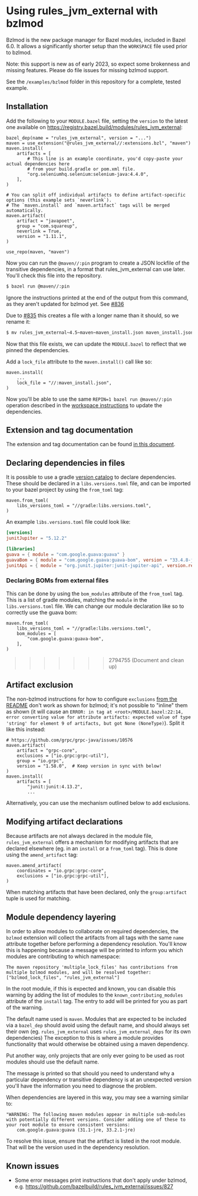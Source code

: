 # Using rules_jvm_external with bzlmod

Bzlmod is the new package manager for Bazel modules, included in Bazel 6.0.
It allows a significantly shorter setup than the `WORKSPACE` file used prior to bzlmod.

Note: this support is new as of early 2023, so expect some brokenness and missing features.
Please do file issues for missing bzlmod support.

See the `/examples/bzlmod` folder in this repository for a complete, tested example.

## Installation

Add the following to your `MODULE.bazel` file, setting the `version` to the latest one
available on https://registry.bazel.build/modules/rules_jvm_external:

```starlark
bazel_dep(name = "rules_jvm_external", version = "...")
maven = use_extension("@rules_jvm_external//:extensions.bzl", "maven")
maven.install(
    artifacts = [
        # This line is an example coordinate, you'd copy-paste your actual dependencies here
        # from your build.gradle or pom.xml file.
        "org.seleniumhq.selenium:selenium-java:4.4.0",
    ],
)

# You can split off individual artifacts to define artifact-specific options (this example sets `neverlink`).
# The `maven.install` and `maven.artifact` tags will be merged automatically.
maven.artifact(
    artifact = "javapoet",
    group = "com.squareup",
    neverlink = True,
    version = "1.11.1",
)

use_repo(maven, "maven")
```

Now you can run the `@maven//:pin` program to create a JSON lockfile of the transitive dependencies,
in a format that rules_jvm_external can use later. You'll check this file into the repository.

```sh
$ bazel run @maven//:pin
```

Ignore the instructions printed at the end of the output from this command, as they aren't updated
for bzlmod yet. See [#836](https://github.com/bazelbuild/rules_jvm_external/issues/836)

Due to [#835](https://github.com/bazelbuild/rules_jvm_external/issues/835) this creates a file with
a longer name than it should, so we rename it:

```sh
$ mv rules_jvm_external~4.5~maven~maven_install.json maven_install.json
```

Now that this file exists, we can update the `MODULE.bazel` to reflect that we pinned the
dependencies.

Add a `lock_file` attribute to the `maven.install()` call like so:

```starlark
maven.install(
    ...
    lock_file = "//:maven_install.json",
)
```

Now you'll be able to use the same `REPIN=1 bazel run @maven//:pin` operation described in the
[workspace instructions](/README.md#updating-maven_installjson) to update the dependencies.

## Extension and tag documentation

The extension and tag documentation can be found [in this document](bzlmod-api.md).

## Declaring dependencies in files

It is possible to use a
gradle [version catalog](https://docs.gradle.org/current/userguide/version_catalogs.html)
to declare dependencies. These should be declared in a `libs.versions.toml` file, and can be
imported to your bazel project by using the `from_toml` tag:

```starlark
maven.from_toml(
    libs_versions_toml = "//gradle:libs.versions.toml",
)
```

An example `libs.versions.toml` file could look like:

```toml
[versions]
junitJupiter = "5.12.2"

[libraries]
guava = { module = "com.google.guava:guava" }
guavaBom = { module = "com.google.guava:guava-bom", version = "33.4.8-jre" }
junitApi = { module = "org.junit.jupiter:junit-jupiter-api", version.ref = "junitJupiter" }
```

### Declaring BOMs from external files

This can be done by using the `bom_modules` attribute of the `from_toml` tag. This is
a list of gradle modules, matching the `module` in the `libs.versions.toml` file. We
can change our module declaration like so to correctly use the guava bom:

```starlark
maven.from_toml(
    libs_versions_toml = "//gradle:libs.versions.toml",
    bom_modules = [
        "com.google.guava:guava-bom",
    ],
)
```

>>>>>>> 2794755 (Document and clean up)
## Artifact exclusion

The non-bzlmod instructions for how to configure
`exclusions` [from the README](../README.md#artifact-exclusion)
don't work as shown for bzlmod; it's not possible to "inline" them as shown (it will cause an `ERROR: in tag at
<root>/MODULE.bazel:22:14, error converting value for attribute artifacts: expected value of type 'string' for
element 9 of artifacts, but got None (NoneType)`). Split it like this instead:

```starlark
# https://github.com/grpc/grpc-java/issues/10576
maven.artifact(
    artifact = "grpc-core",
    exclusions = ["io.grpc:grpc-util"],
    group = "io.grpc",
    version = "1.58.0",  # Keep version in sync with below!
)
maven.install(
    artifacts = [
        "junit:junit:4.13.2",
        ...
```

Alternatively, you can use the mechanism outlined below to add exclusions.

## Modifying artifact declarations

Because artifacts are not always declared in the module file, `rules_jvm_external` offers
a mechanism for modifying artifacts that are declared elsewhere (eg. in an `install` or a
`from_toml` tag). This is done using the `amend_artifact` tag:

```starlark
maven.amend_artifact(
    coordinates = "io.grpc:grpc-core",
    exclusions = ["io.grpc:grpc-util"],
)
```

When matching artifacts that have been declared, only the `group:artifact` tuple is used
for matching.

## Module dependency layering

In order to allow modules to collaborate on required dependencies, the `bzlmod` extension will
collect the artifacts from all tags with the same `name` attribute together before performing a
dependency resolution. You'll know this is happening because a message will be printed to inform
you which modules are contributing to which namespace:

`The maven repository 'multiple_lock_files' has contributions from multiple bzlmod modules, and will be resolved together: ["bzlmod_lock_files", "rules_jvm_external"]`

In the root module, if this is expected and known, you can disable this warning by adding
the list of modules to the `known_contributing_modules` attribute of the `install` tag. The entry
to add will be printed for you as part of the warning.

The default name used is `maven`. Modules that are expected to be included via a `bazel_dep` should
avoid using the default name, and should always set their own (eg. `rules_jvm_external` uses
`rules_jvm_external_deps` for its own dependencies) The exception to this is where a module provides
functionality that would otherwise be obtained using a maven dependency.

Put another way, only projects that are only ever going to be used as root modules should use the
default name.

The message is printed so that should you need to understand why a particular dependency or
transitive dependency is at an unexpected version you'll have the information you need to diagnose
the problem.

When dependencies are layered in this way, you may see a warning similar to:

```
"WARNING: The following maven modules appear in multiple sub-modules with potentially different versions. Consider adding one of these to your root module to ensure consistent versions:
    com.google.guava:guava (31.1-jre, 33.2.1-jre)
```

To resolve this issue, ensure that the artifact is listed in the root module. That will be the
version used in the dependency resolution.

## Known issues

- Some error messages print instructions that don't apply under bzlmod,
  e.g. https://github.com/bazelbuild/rules_jvm_external/issues/827
